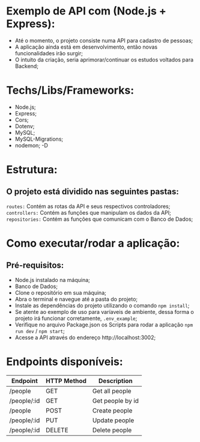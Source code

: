 # Exemplo de API com (Node.js + Express):

- Até o momento, o projeto consiste numa API para cadastro de pessoas;
- A aplicação ainda está em desenvolvimento, então novas funcionalidades irão surgir;
- O intuito da criação, seria aprimorar/continuar os estudos voltados para Backend;

# Techs/Libs/Frameworks:

- Node.js;
- Express;
- Cors;
- Dotenv;
- MySQL;
- MySQL-Migrations;
- nodemon; -D

# Estrutura:

## O projeto está dividido nas seguintes pastas:

`routes:` Contém as rotas da API e seus respectivos controladores;
`controllers:` Contém as funções que manipulam os dados da API;
`repositories:` Contém as funções que comunicam com o Banco de Dados;

# Como executar/rodar a aplicação:

## Pré-requisitos:

- Node.js instalado na máquina;
- Banco de Dados;
- Clone o repositório em sua máquina;
- Abra o terminal e navegue até a pasta do projeto;
- Instale as dependências do projeto utilizando o comando `npm install`;
- Se atente ao exemplo de uso para varíaveis de ambiente, dessa forma o projeto irá funcionar corretamente, `.env_example`;
- Verifique no arquivo Package.json os Scripts para rodar a aplicação `npm run dev` / `npm start`;
- Acesse a API através do endereço http://localhost:3002;

# Endpoints disponíveis:

| Endpoint       | HTTP Method | Description      |
| -------------- | -----------| ---------------- |
| /people        | GET        | Get all people   |
| /people/:id    | GET        | Get people by id |
| /people        | POST       | Create people    |
| /people/:id    | PUT        | Update people    |
| /people/:id    | DELETE     | Delete people    |